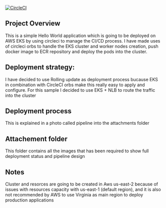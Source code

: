 [![CircleCI](https://dl.circleci.com/status-badge/img/gh/aledeulo/project-ml-microservice-kubernetes/tree/master.svg?style=svg)](https://dl.circleci.com/status-badge/redirect/gh/aledeulo/project-ml-microservice-kubernetes/tree/master)

## Project Overview
This is a simple Hello World application which is going to be deployed on AWS EKS by using circleci to manage the CI/CD process.
I have made uses of circleci orbs to handle the EKS cluster and worker nodes creation, push docker image to ECR repository and deploy the pods into the cluster.

## Deployment strategy:
I have decided to use Rolling update as deployment process bucause EKS in combination with CircleCI orbs make this really easy to apply and configure. 
For this sample I decided to use EKS + NLB to route the traffic into the cluster

## Deployment process
This is explained in a photo called pipeline into the attachments folder


## Attachement folder
This folder contains all the images that has been required to show full deployment status and pipeline design

## Notes
Cluster and resorces are going to be created in Aws us-east-2 because of issues with resources capacity with us-east-1 (default region), and it is also not recommended by AWS to use Virginia as main region to deploy production applications
